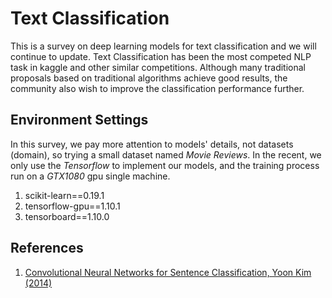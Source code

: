 # Text Classification

This is a survey on deep learning models for text classification and we will continue to update. Text Classification has been the most competed NLP task in kaggle and other similar competitions. Although many traditional proposals based on traditional algorithms achieve good results, the community also wish to improve the classification performance further. 


## Environment Settings

In this survey, we pay more attention to models' details, not datasets (domain), so trying a small dataset named *Movie Reviews*. In the recent, we only use the *Tensorflow* to implement our models, and the training process run on a *GTX1080* gpu single machine.

1. scikit-learn==0.19.1
2. tensorflow-gpu==1.10.1
3. tensorboard==1.10.0

## References

1. [Convolutional Neural Networks for Sentence Classification, Yoon Kim (2014)](https://www.aclweb.org/anthology/D14-1181)
